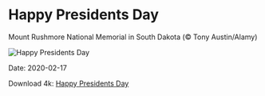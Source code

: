 # Happy Presidents Day

Mount Rushmore National Memorial in South Dakota (© Tony Austin/Alamy)

![Happy Presidents Day](https://bing.com/th?id=OHR.MRNMSD_EN-US1457690831_UHD.jpg&rf=LaDigue_UHD.jpg&pid=hp&w=1024&h=576)

Date: 2020-02-17

Download 4k: [Happy Presidents Day](https://bing.com/th?id=OHR.MRNMSD_EN-US1457690831_UHD.jpg&rf=LaDigue_UHD.jpg&pid=hp&w=3840&h=2160)

